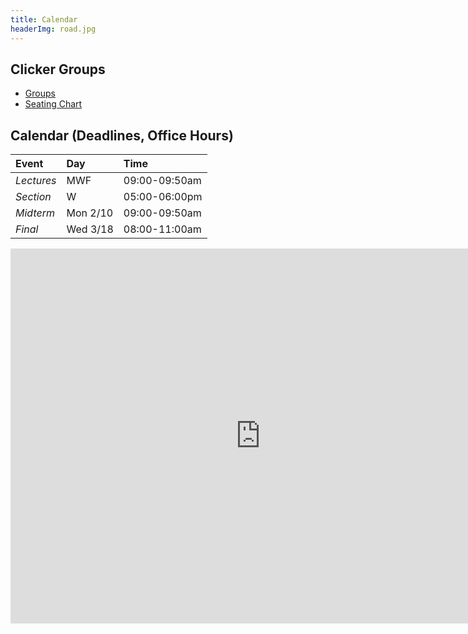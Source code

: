 ```yaml
---
title: Calendar
headerImg: road.jpg
---
```


## Clicker Groups

- [Groups](/static/raw/seating.txt)
- [Seating Chart](static/raw/Center_113_groups.pdf)

## Calendar (Deadlines, Office Hours)

| **Event** | **Day**    | **Time**      |
|:----------|:-----------|:--------------|
| *Lectures* |  MWF      | 09:00-09:50am |
| *Section*  |  W        | 05:00-06:00pm |
| *Midterm*  |  Mon 2/10 | 09:00-09:50am |
| *Final*    |  Wed 3/18 | 08:00-11:00am |

<iframe src="https://calendar.google.com/calendar/embed?src=eng.ucsd.edu_qgeolh0hkudktfm6kmdru84ci0%40group.calendar.google.com&ctz=America%2FLos_Angeles"
        style="border: 0" width="800" height="600" frameborder="0" scrolling="no"></iframe>

<!-- 
<iframe src="https://calendar.google.com/calendar/embed?src=eng.ucsd.edu_p3oluib6ktqf62gr1dbpsd4tm0%40group.calendar.google.com"
        style="border: 0" width="800" height="600" frameborder="0" scrolling="no"></iframe>

<iframe src="https://calendar.google.com/calendar/embed?src=eng.ucsd.edu_e2991iajgiuthctisdftq7lg38%40group.calendar.google.com"
        style="border: 0" width="800" height="600" frameborder="0" scrolling="no"></iframe>
-->